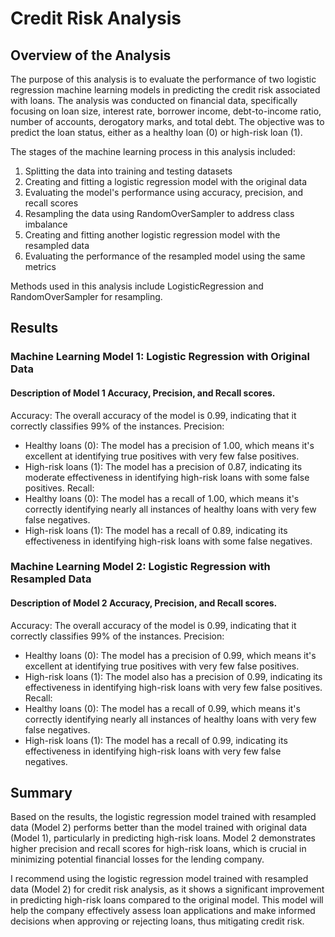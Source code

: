 # Credit Risk Analysis

## Overview of the Analysis

The purpose of this analysis is to evaluate the performance of two logistic regression machine learning models in predicting the credit risk associated with loans. The analysis was conducted on financial data, specifically focusing on loan size, interest rate, borrower income, debt-to-income ratio, number of accounts, derogatory marks, and total debt. The objective was to predict the loan status, either as a healthy loan (0) or high-risk loan (1).

The stages of the machine learning process in this analysis included:

1. Splitting the data into training and testing datasets
2. Creating and fitting a logistic regression model with the original data
3. Evaluating the model's performance using accuracy, precision, and recall scores
4. Resampling the data using RandomOverSampler to address class imbalance
5. Creating and fitting another logistic regression model with the resampled data
6. Evaluating the performance of the resampled model using the same metrics

Methods used in this analysis include LogisticRegression and RandomOverSampler for resampling.


## Results

### Machine Learning Model 1: Logistic Regression with Original Data

#### Description of Model 1 Accuracy, Precision, and Recall scores.

Accuracy: The overall accuracy of the model is 0.99, indicating that it correctly classifies 99% of the instances.
Precision:
 - Healthy loans (0): The model has a precision of 1.00, which means it's excellent at identifying true positives with very few false positives.
 - High-risk loans (1): The model has a precision of 0.87, indicating its moderate effectiveness in identifying high-risk loans with some false positives.
Recall:
 - Healthy loans (0): The model has a recall of 1.00, which means it's correctly identifying nearly all instances of healthy loans with very few false     negatives.
 - High-risk loans (1): The model has a recall of 0.89, indicating its effectiveness in identifying high-risk loans with some false negatives.


### Machine Learning Model 2: Logistic Regression with Resampled Data 

#### Description of Model 2 Accuracy, Precision, and Recall scores.
Accuracy: The overall accuracy of the model is 0.99, indicating that it correctly classifies 99% of the instances.
Precision:
 - Healthy loans (0): The model has a precision of 0.99, which means it's excellent at identifying true positives with very few false positives.
 - High-risk loans (1): The model also has a precision of 0.99, indicating its effectiveness in identifying high-risk loans with very few false positives.
Recall:
 - Healthy loans (0): The model has a recall of 0.99, which means it's correctly identifying nearly all instances of healthy loans with very few false  negatives.
 - High-risk loans (1): The model has a recall of 0.99, indicating its effectiveness in identifying high-risk loans with very few false negatives.

## Summary

Based on the results, the logistic regression model trained with resampled data (Model 2) performs better than the model trained with original data (Model 1), particularly in predicting high-risk loans. Model 2 demonstrates higher precision and recall scores for high-risk loans, which is crucial in minimizing potential financial losses for the lending company.

I recommend using the logistic regression model trained with resampled data (Model 2) for credit risk analysis, as it shows a significant improvement in predicting high-risk loans compared to the original model. This model will help the company effectively assess loan applications and make informed decisions when approving or rejecting loans, thus mitigating credit risk.
